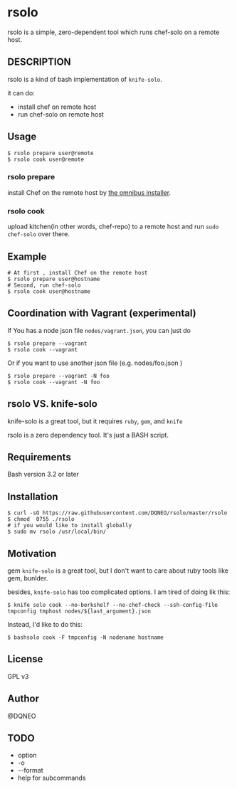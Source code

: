 # rsolo

rsolo is a simple, zero-dependent tool which runs chef-solo on a remote host.

## DESCRIPTION

rsolo is a kind of bash implementation of `knife-solo`.

it can do:

* install chef on remote host
* run chef-solo on remote host

## Usage

```
$ rsolo prepare user@remote
$ rsolo cook user@remote
```

### rsolo prepare

install Chef on the remote host by [the omnibus installer](https://docs.getchef.com/install_omnibus.html).

### rsolo cook

upload kitchen(in other words, chef-repo) to a remote host and run `sudo chef-solo` over there.

## Example

```
# At first , install Chef on the remote host
$ rsolo prepare user@hostname
# Second, run chef-solo
$ rsolo cook user@hostname
```

## Coordination with Vagrant (experimental)

If You has a node json file `nodes/vagrant.json`, you can just do

```
$ rsolo prepare --vagrant
$ rsolo cook --vagrant
```

Or if you want to use another json file (e.g. nodes/foo.json )

```
$ rsolo prepare --vagrant -N foo
$ rsolo cook --vagrant -N foo
```



## rsolo VS. knife-solo

knife-solo is a great tool, but it requires `ruby`, `gem`, and `knife`

rsolo is a zero dependency tool. It's just a BASH script.

## Requirements

Bash version 3.2 or later

## Installation

```shell
$ curl -sO https://raw.githubusercontent.com/DQNEO/rsolo/master/rsolo
$ chmod  0755 ./rsolo
# if you would like to install globally
$ sudo mv rsolo /usr/local/bin/
```
## Motivation

gem `knife-solo` is a great tool, but I don't want to care about ruby tools like gem, bunlder.

besides, `knife-solo` has too complicated options.
I am tired of doing lik this:

```shell
$ knife solo cook --no-berkshelf --no-chef-check --ssh-config-file tmpconfig tmphost nodes/${last_argument}.json
```

Instead, I'd like to do this:

```shell
$ bashsolo cook -F tmpconfig -N nodename hostname
```

## License

GPL v3

## Author

@DQNEO

## TODO

* option
 * -o
 * --format
* help for subcommands

